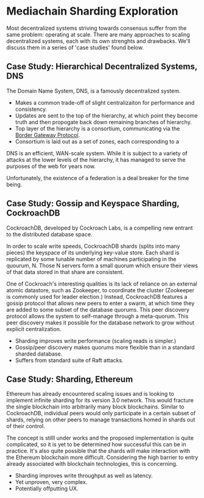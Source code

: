 # Mediachain Sharding Exploration

Most decentralized systems striving towards consensus suffer from the same
problem: operating at scale. There are many approaches to scaling decentralized
systems, each with its own strenghts and drawbacks. We'll discuss them in a
series of 'case studies' found below.

## Case Study: Hierarchical Decentralized Systems, DNS

The Domain Name System, DNS, is a famously decentralized system.

- Makes a common trade-off of slight centralizaiton for performance and
  consistency.
- Updates are sent to the top of the hierarchy, at which point they become truth
  and then propogate back down remaining branches of hierarchy.
- Top layer of the hierarchy is a consortium, communicating via the 
  [Border Gateway Protocol](https://en.wikipedia.org/wiki/Border_Gateway_Protocol).
- Consortium is laid out as a set of zones, each corresponding to a
  
DNS is an efficient, WAN-scale system. While it is subject to a variety of
attacks at the lower levels of the hierarchy, it has managed to serve the
purposes of the web for years now.

Unfortunately, the existence of a federation is a deal breaker for the time
being.

## Case Study: Gossip and Keyspace Sharding, CockroachDB

CockroachDB, developed by Cockroach Labs, is a compelling new entrant to the
distributed database space. 

In order to scale write speeds, CockroachDB shards (splits into many pieces) the
keyspace of its underlying key-value store. Each shard is replicated by some
tunable number of machines participating in the quourum, N. Those N servers form
a small quorum which ensure their views of that data stored in that share are
consistent.

One of Cockroach's interesting qualities is its lack of reliance on an external
atomic datastore, such as Zookeeper, to coordinate the cluster (Zookeeper is
commonly used for leader election.) Instead, CockroachDB features a gossip
protocol that allows new peers to enter a swarm, at which time they are added to
some subset of the database quorums. This peer discovery protocol allows the
system to self-manage through a meta-quorum. This peer discovery makes it
possible for the database network to grow without explicit centralization.

- Sharding improves write performance (scaling reads is simpler.)
- Gossip/peer discovery makes quorums more flexible than in a standard sharded
  database.
- Suffers from standard suite of Raft attacks.

## Case Study: Sharding, Ethereum

Ethereum has already encountered scaling issues and is looking to implement
infinite sharding for its version 3.0 network. This would fracture the single
blockchain into arbitrarily many block blockchains. Similar to CockroachDB,
individual peers would only participate in a certain subset of shards, relying
on other peers to manage transactions homed in shards out of their control.

The concept is stilll under works and the proposed implementation is quite
complicated, so it is yet to be determined how successful this can be in
practice. It's also quite possible that the shards will make interaction with
the Ethereum blockchain more difficult. Considering the high barrier to entry
already associated with blockchain technologies, this is concerning.

- Sharding improves write throughput as well as latency.
- Yet unproven, very complex.
- Potentially offputting UX.


